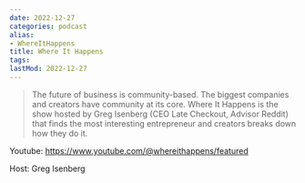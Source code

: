 ```yaml
---
date: 2022-12-27
categories: podcast
alias:
- WhereItHappens
title: Where It Happens
tags:
lastMod: 2022-12-27
---
```

> The future of business is community-based. The biggest companies and creators have community at its core. Where It Happens is the show hosted by Greg Isenberg (CEO Late Checkout, Advisor Reddit) that finds the most interesting entrepreneur and creators breaks down how they do it.

Youtube: https://www.youtube.com/@whereithappens/featured

Host: Greg Isenberg
